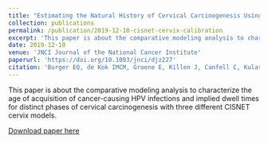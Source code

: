 ```yaml
---
title: "Estimating the Natural History of Cervical Carcinogenesis Using Simulation Models: A CISNET Comparative Analysis"
collection: publications
permalink: /publication/2019-12-10-cisnet-cervix-calibration
excerpt: 'This paper is about the comparative modeling analysis to characterize the age of acquisition of cancer-causing HPV infections and implied dwell times for distinct phases of cervical carcinogenesis with three different CISNET cervix models.'
date: 2019-12-10
venue: 'JNCI Journal of the National Cancer Institute'
paperurl: 'https://doi.org/10.1093/jnci/djz227'
citation: 'Burger EQ, de Kok IMCM, Groene E, Killen J, Canfell C, Kulasingam S, Kuntz KM, Matthijsse S, Regan C, Simms K, Sy S, Alarid-Escudero F,  Vaidyanathan V, van Ballegooijen M, Kim JJ. (2020). &quot;Estimating the Natural History of Cervical Carcinogenesis Using Simulation Models: A CISNET Comparative Analysis.&quot; <i>JNCI Journal of the National Cancer Institute</i>. 2020;112(9):955–963.'
---
```

This paper is about the comparative modeling analysis to characterize the age of acquisition of cancer-causing HPV infections and implied dwell times for distinct phases of cervical carcinogenesis with three different CISNET cervix models.

[Download paper here](https://doi.org/10.1093/jnci/djz227)

